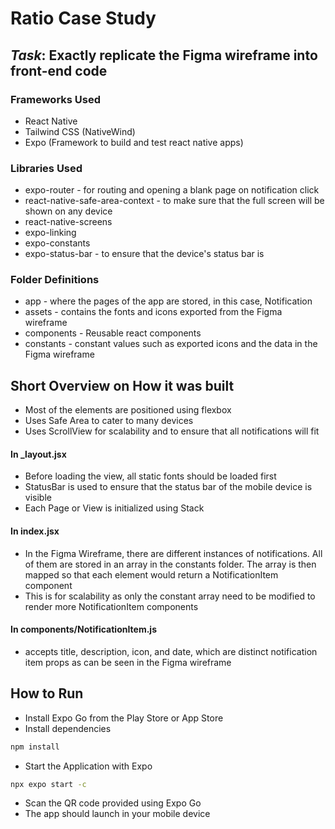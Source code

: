 # Ratio Case Study

## **_Task_**: Exactly replicate the Figma wireframe into front-end code

### Frameworks Used

- React Native
- Tailwind CSS (NativeWind)
- Expo (Framework to build and test react native apps)

### Libraries Used

- expo-router - for routing and opening a blank page on notification click
- react-native-safe-area-context - to make sure that the full screen will be shown on any device
- react-native-screens
- expo-linking
- expo-constants
- expo-status-bar - to ensure that the device's status bar is

### Folder Definitions

- app - where the pages of the app are stored, in this case, Notification
- assets - contains the fonts and icons exported from the Figma wireframe
- components - Reusable react components
- constants - constant values such as exported icons and the data in the Figma wireframe

## Short Overview on How it was built

- Most of the elements are positioned using flexbox
- Uses Safe Area to cater to many devices
- Uses ScrollView for scalability and to ensure that all notifications will fit

#### In \_layout.jsx

- Before loading the view, all static fonts should be loaded first
- StatusBar is used to ensure that the status bar of the mobile device is visible
- Each Page or View is initialized using Stack

#### In index.jsx

- In the Figma Wireframe, there are different instances of notifications. All of them are stored in an array in the constants folder. The array is then mapped so that each element would return a NotificationItem component
- This is for scalability as only the constant array need to be modified to render more NotificationItem components

#### In components/NotificationItem.js

- accepts title, description, icon, and date, which are distinct notification item props as can be seen in the Figma wireframe

## How to Run

- Install Expo Go from the Play Store or App Store
- Install dependencies

```bash
npm install
```

- Start the Application with Expo

```bash
npx expo start -c
```

- Scan the QR code provided using Expo Go
- The app should launch in your mobile device
